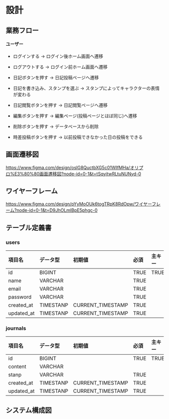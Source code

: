 # 設計
## 業務フロー
#### ユーザー
* ログインする → ログイン後ホーム画面へ遷移
* ログアウトする → ログイン前ホーム画面へ遷移

* 日記ボタンを押す → 日記投稿ページへ遷移
* 日記を書き込み、スタンプを選ぶ → スタンプによってキャラクターの表情が変わる

* 日記閲覧ボタンを押す → 日記閲覧ページへ遷移
* 編集ボタンを押す → 編集ページ(投稿ページとほぼ同じ)へ遷移
* 削除ボタンを押す → データベースから削除

* 時差投稿ボタンを押す → 以前投稿できなかった日の投稿をできる
## 画面遷移図
https://www.figma.com/design/oslG8QuctbXG5c01WIfMHa/オリプロ%E3%80%80画面遷移図?node-id=0-1&t=tSqyitwRLtuNUNyd-0
## ワイヤーフレーム
https://www.figma.com/design/pYyMoOUk6togTRpK8RdOpw/ワイヤーフレーム?node-id=0-1&t=D9JhOLmIBpE5phgc-0
## テーブル定義書
### users
|項目名|データ型|初期値|必須|主キー|
|:--|:--|:--|:--|:--|
|id|BIGINT||TRUE|TRUE|
|name|VARCHAR||TRUE||
|email|VARCHAR||TRUE||
|password|VARCHAR||TRUE||
|created_at|TIMESTANP|CURRENT_TIMESTAMP|TRUE||
|updated_at|TIMESTANP|CURRENT_TIMESTAMP|TRUE||
### journals
|項目名|データ型|初期値|必須|主キー|
|:--|:--|:--|:--|:--|
|id|BIGINT||TRUE|TRUE|
|content|VARCHAR||||
|stanp|VARCHAR||TRUE||
|created_at|TIMESTANP|CURRENT_TIMESTAMP|TRUE||
|updated_at|TIMESTANP|CURRENT_TIMESTAMP|TRUE||
## システム構成図